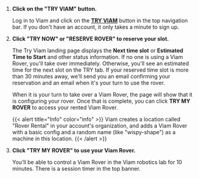 1. **Click on the "TRY VIAM" button.**

   Log in to Viam and click on the **[TRY VIAM](https://app.viam.com/try)** button in the top navigation bar.
   If you don't have an account, it only takes a minute to sign up.

2. **Click "TRY NOW" or "RESERVE ROVER" to reserve your slot.**

   The Try Viam landing page displays the **Next time slot** or **Estimated Time to Start** and other status information.
   If no one is using a Viam Rover, you'll take over immediately.
   Otherwise, you'll see an estimated time for the next slot on the TRY tab.
   If your reserved time slot is more than 30 minutes away, we'll send you an email confirming your reservation and an email when it's your turn to use the rover.

   When it is your turn to take over a Viam Rover, the page will show that it is configuring your rover.
   Once that is complete, you can click **TRY MY ROVER** to access your rented Viam Rover.

   {{< alert title="Info" color="info" >}}
   Viam creates a location called "Rover Rental" in your account's organization, and adds a Viam Rover with a basic config and a random name (like "wispy-shape") as a machine in this location.
   {{< /alert >}}

3. **Click "TRY MY ROVER" to use your Viam Rover.**

   You’ll be able to control a Viam Rover in the Viam robotics lab for 10 minutes.
   There is a session timer in the top banner.
